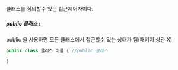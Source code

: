 클래스를 정의할수 있는 접근제어자이다.

##### public 클래스 :
public 을 사용하면 모든 클래스에서 접근할수 있는 상태가 됨(패키지 상관 X)

```java
public class 클래스 이름 { //public 클래스

}
```

